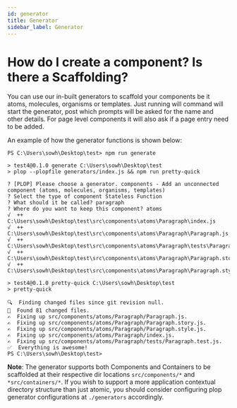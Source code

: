```yaml
---
id: generator
title: Generator
sidebar_label: Generator
---
```


# How do I create a component? Is there a Scaffolding?

You can use our in-built generators to scaffold your components be it atoms, molecules, organisms or templates. Just running will command will start the generator, post which prompts will be asked for the name and other details. For page level components it will also ask if a page entry need to be added.

An example of how the generator functions is shown below:

```shell
PS C:\Users\sowh\Desktop\test> npm run generate

> test4@0.1.0 generate C:\Users\sowh\Desktop\test
> plop --plopfile generators/index.js && npm run pretty-quick 

? [PLOP] Please choose a generator. components - Add an unconnected component (atoms, molecules, organisms, templates)
? Select the type of component Stateless Function
? What should it be called? paragraph
? Where do you want to keep this component? atoms
√  ++ C:\Users\sowh\Desktop\test\src\components\atoms\Paragraph\index.js
√  ++ C:\Users\sowh\Desktop\test\src\components\atoms\Paragraph\Paragraph.js
√  ++ C:\Users\sowh\Desktop\test\src\components\atoms\Paragraph\tests\Paragraph.test.js
√  ++ C:\Users\sowh\Desktop\test\src\components\atoms\Paragraph\Paragraph.story.js
√  ++ C:\Users\sowh\Desktop\test\src\components\atoms\Paragraph\Paragraph.style.js

> test4@0.1.0 pretty-quick C:\Users\sowh\Desktop\test
> pretty-quick

🔍  Finding changed files since git revision null.
🎯  Found 81 changed files.
✍️  Fixing up src/components/atoms/Paragraph/Paragraph.js.
✍️  Fixing up src/components/atoms/Paragraph/Paragraph.story.js.
✍️  Fixing up src/components/atoms/Paragraph/Paragraph.style.js.
✍️  Fixing up src/components/atoms/Paragraph/index.js.
✍️  Fixing up src/components/atoms/Paragraph/tests/Paragraph.test.js.
✅  Everything is awesome!
PS C:\Users\sowh\Desktop\test> 
```

**Note**: The generator supports both Components and Containers to be scaffolded at their respective dir locations `src/components/*` and `*src/containers/*`. If you wish to support a more application contextual directory structure than just atomic, you should consider configuring plop generator configurations at `./generators` accordingly.